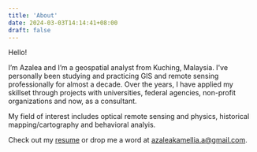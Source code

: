 ```yaml
---
title: 'About'
date: 2024-03-03T14:14:41+08:00
draft: false
---
```


Hello! 

I’m Azalea and I’m a geospatial analyst from Kuching, Malaysia. I've personally been studying and practicing GIS and remote sensing professionally for almost a decade. Over the years, I have applied my skillset through projects with universities, federal agencies, non-profit organizations and now, as a consultant.

My field of interest includes optical remote sensing and physics, historical mapping/cartography and behavioral analyis.

Check out my [resume](https://drive.google.com/file/d/1TrxGVRB5QbGnYwJPwdch7osHaCD4fMjM/view?usp=sharing) or drop me a word at [azaleakamellia.a@gmail.com](mailto:azaleakamellia.a@gmail.com). 

